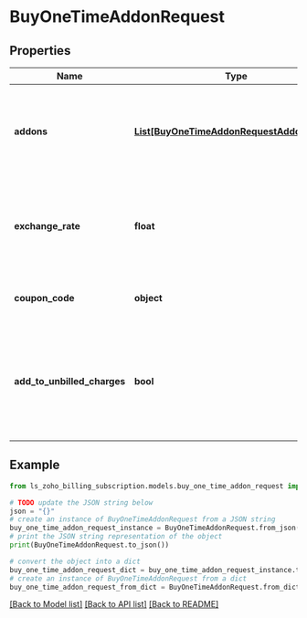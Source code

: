 # BuyOneTimeAddonRequest


## Properties

Name | Type | Description | Notes
------------ | ------------- | ------------- | -------------
**addons** | [**List[BuyOneTimeAddonRequestAddonsInner]**](BuyOneTimeAddonRequestAddonsInner.md) | List of addon objects which are to be included in the subscription. Each object contains &lt;code&gt;addon_code&lt;/code&gt;, &lt;code&gt;name&lt;/code&gt;, &lt;code&gt;price&lt;/code&gt; and &lt;code&gt;quantity&lt;/code&gt;. | 
**exchange_rate** | **float** | This will be the exchange rate provided for the organization&#39;s currency and the customer&#39;s currency. The subscription fee would be the multiplicative product of the original price and the exchange rate. | [optional] 
**coupon_code** | **object** | The coupon code of the coupon which is to be applied to the one-time addon. | [optional] 
**add_to_unbilled_charges** | **bool** | When the value is given as true, the charges for the add-on will be put as unbilled. If the subscription already has unbilled-charges, this will be added as another line item to it. The unbilled charge can be converted to invoice at any later point of time. | [optional] 

## Example

```python
from ls_zoho_billing_subscription.models.buy_one_time_addon_request import BuyOneTimeAddonRequest

# TODO update the JSON string below
json = "{}"
# create an instance of BuyOneTimeAddonRequest from a JSON string
buy_one_time_addon_request_instance = BuyOneTimeAddonRequest.from_json(json)
# print the JSON string representation of the object
print(BuyOneTimeAddonRequest.to_json())

# convert the object into a dict
buy_one_time_addon_request_dict = buy_one_time_addon_request_instance.to_dict()
# create an instance of BuyOneTimeAddonRequest from a dict
buy_one_time_addon_request_from_dict = BuyOneTimeAddonRequest.from_dict(buy_one_time_addon_request_dict)
```
[[Back to Model list]](../README.md#documentation-for-models) [[Back to API list]](../README.md#documentation-for-api-endpoints) [[Back to README]](../README.md)


